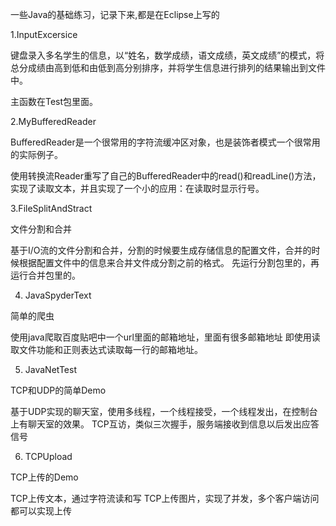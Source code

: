一些Java的基础练习，记录下来,都是在Eclipse上写的

1.InputExcersice

键盘录入多名学生的信息，以“姓名，数学成绩，语文成绩，英文成绩”的模式，将总分成绩由高到低和由低到高分别排序，并将学生信息进行排列的结果输出到文件中。

主函数在Test包里面。




2.MyBufferedReader

BufferedReader是一个很常用的字符流缓冲区对象，也是装饰者模式一个很常用的实际例子。

使用转换流Reader重写了自己的BufferedReader中的read()和readLine()方法，实现了读取文本，并且实现了一个小的应用：在读取时显示行号。




3.FileSplitAndStract

文件分割和合并

基于I/O流的文件分割和合并，分割的时候要生成存储信息的配置文件，合并的时候根据配置文件中的信息来合并文件成分割之前的格式。
先运行分割包里的，再运行合并包里的。

4. JavaSpyderText

简单的爬虫

使用java爬取百度贴吧中一个url里面的邮箱地址，里面有很多邮箱地址
即使用读取文件功能和正则表达式读取每一行的邮箱地址。


5. JavaNetTest

TCP和UDP的简单Demo

基于UDP实现的聊天室，使用多线程，一个线程接受，一个线程发出，在控制台上有聊天室的效果。
TCP互访，类似三次握手，服务端接收到信息以后发出应答信号


6. TCPUpload

TCP上传的Demo

TCP上传文本，通过字符流读和写
TCP上传图片，实现了并发，多个客户端访问都可以实现上传


